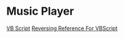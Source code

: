 # Music Player
[VB Script](https://www.hex-rays.com/products/ida/support/freefiles/vb.idc "IDA Plugin")
[Reversing Reference For VBScript](https://blog.talosintelligence.com/2014/08/discovering-dynamically-loaded-api-in.html)

